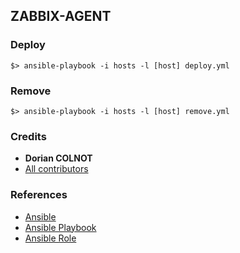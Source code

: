 ## ZABBIX-AGENT

### Deploy
`$> ansible-playbook -i hosts -l [host] deploy.yml`

### Remove

`$> ansible-playbook -i hosts -l [host] remove.yml`

### Credits

* **Dorian COLNOT**
* [All contributors](https://github.com/w4rppy/zabbix-agent-playbook/cactilize/graphs/contributors)

### References

- [Ansible](http://www.ansibleworks.com)
- [Ansible Playbook](http://docs.ansible.com/playbooks.html)
- [Ansible Role](http://docs.ansible.com/playbooks_roles.html)
